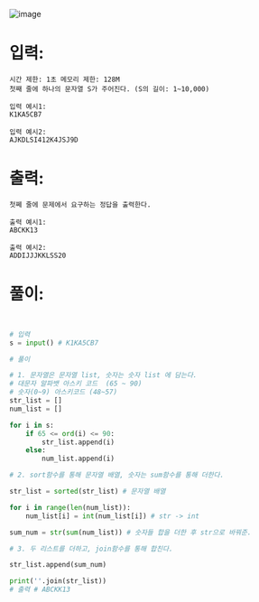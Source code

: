 ![image](https://user-images.githubusercontent.com/87055456/135446576-1e9d1cd2-a45a-423f-a9b2-27c38a1033de.png)

# 입력:

```
시간 제한: 1초 메모리 제한: 128M
첫째 줄에 하나의 문자열 S가 주어진다. (S의 길이: 1~10,000)

입력 예시1:
K1KA5CB7

입력 예시2:
AJKDLSI412K4JSJ9D
```


# 출력:
```
첫쩨 줄에 문제에서 요구하는 정답을 출력한다.

출력 예시1:
ABCKK13

출력 예시2:
ADDIJJJKKLSS20

```

# 풀이:

``` python


# 입력
s = input() # K1KA5CB7

# 풀이

# 1. 문자열은 문자열 list, 숫자는 숫자 list 에 담는다.
# 대문자 알파뱃 아스키 코드  (65 ~ 90)
# 숫자(0~9) 아스키코드 (48~57)
str_list = []
num_list = []

for i in s:
    if 65 <= ord(i) <= 90:
        str_list.append(i)
    else:
        num_list.append(i)

# 2. sort함수를 통해 문자열 배열, 숫자는 sum함수를 통해 더한다.

str_list = sorted(str_list) # 문자열 배열

for i in range(len(num_list)):
    num_list[i] = int(num_list[i]) # str -> int

sum_num = str(sum(num_list)) # 숫자들 합을 더한 후 str으로 바꿔준.

# 3. 두 리스트를 더하고, join함수를 통해 합친다.

str_list.append(sum_num)

print(''.join(str_list))
# 출력 # ABCKK13

```
